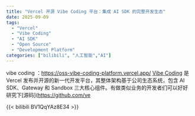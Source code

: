 ```yaml
---
title: "Vercel 开源 Vibe Coding 平台：集成 AI SDK 的完整开发生态"
date: 2025-09-09
tags:
  - "Vercel"
  - "Vibe Coding"
  - "AI SDK"
  - "Open Source"
  - "Development Platform"
categories: ["bilibili", "人工智能","AI"]
---
```


vibe coding ：https://oss-vibe-coding-platform.vercel.app/
[Vibe Coding](https://oss-vibe-coding-platform.vercel.app/ "Vibe Coding 开发平台官网") 是 Vercel 发布并开源的新一代开发平台，其整体架构基于公司生态系统，包含 AI SDK、Gateway 和 Sandbox 三大核心组件。有做类似业务的开发者们可以好好研究下[源码](https://github.com/ve

{{< bilibili BV1QqYAz8E34 >}}